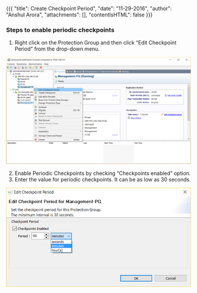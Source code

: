 {{{
  "title": Create Checkpoint Period",
  "date": "11-29-2016",
  "author": "Anshul Arora",
  "attachments": [],
  "contentIsHTML": false
}}}

### Steps to enable periodic checkpoints
1. Right click on the Protection Group and then click “Edit Checkpoint Period” from the drop-down menu.

![Create Checkpoint](../images/SH4.0/editcheckpoint1.png)

2. Enable Periodic Checkpoints by checking “Checkpoints enabled” option.
3. Enter the value for periodic checkpoints. It can be as low as 30 seconds.

![Create Checkpoint](../images/SH4.0/editcheckpoint2.png)
